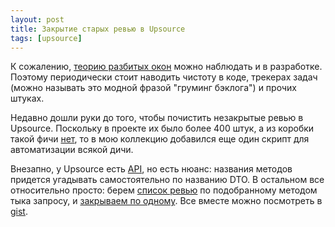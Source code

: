 ```yaml
---
layout: post
title: Закрытие старых ревью в Upsource
tags: [upsource]
---
```

К сожалению, [теорию разбитых окон](https://lurkmo.re/%D0%A2%D0%B5%D0%BE%D1%80%D0%B8%D1%8F_%D1%80%D0%B0%D0%B7%D0%B1%D0%B8%D1%82%D1%8B%D1%85_%D0%BE%D0%BA%D0%BE%D0%BD) можно наблюдать и в разработке. Поэтому периодически стоит наводить чистоту в коде, трекерах задач (можно называть это модной фразой "груминг бэклога") и прочих штуках.

Недавно дошли руки до того, чтобы почистить незакрытые ревью в Upsource. Поскольку в проекте их было более 400 штук, а из коробки такой фичи [нет](https://youtrack.jetbrains.com/issue/UP-10349), то в мою коллекцию добавился еще один скрипт для автоматизации всякой дичи.

Внезапно, у Upsource есть [API](https://upsource.jetbrains.com/~api_doc/index.html), но есть нюанс: названия методов придется угадывать самостоятельно по названию DTO.
В остальном все относительно просто: берем [список ревью](https://upsource.jetbrains.com/~api_doc/reference/Projects.html#messages.ReviewsRequestDTO) по подобранному методом тыка запросу, и [закрываем по одному](https://upsource.jetbrains.com/~api_doc/reference/Projects.html#messages.CloseReviewRequestDTO). Все вместе можно посмотреть в [gist](https://gist.github.com/ov7a/617498c2a738476c84ee5b434041c55c).

